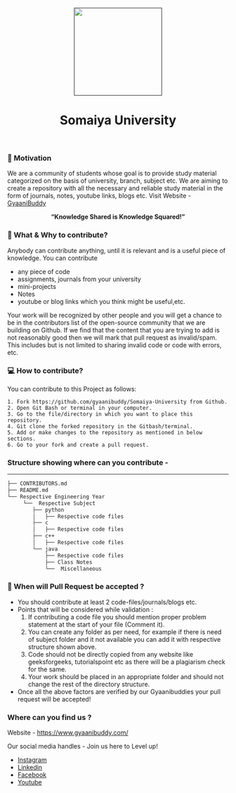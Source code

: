<p align="center">
  <a href="" rel="noopener">
 <img width=200px src="https://www.somaiya.edu/assets/university/img/homepage/university-logo.svg"/></a>
</p>
<h1 align = 'center'> Somaiya University </h1>

<br>

### :muscle: Motivation
We are a community of students whose goal is to provide study material categorized on the basis of university, branch, subject etc. We are aiming to create a repository with all the necessary and reliable study material in the form of journals, notes, youtube links, blogs etc. Visit Website - <a href="www.gyaanibuddy.com">GyaaniBuddy</a>
<p align="center"><b> “Knowledge Shared is Knowledge Squared!” </b></p> 


### 🚀 What & Why to contribute?

Anybody can contribute anything, until it is relevant and is a useful piece of knowledge. 
You can contribute 
- any piece of code
- assignments, journals from your university
- mini-projects
- Notes
- youtube or blog links which you think might be useful,etc.

Your work will be recognized by other people and you will get a chance to be in the contributors list of the open-source community that we are building on Github. If we find that the content that you are trying to add is not reasonably good then we will mark that pull request as invalid/spam. This includes but is not limited to sharing invalid code or code with errors, etc. 

### 💻 How to contribute?
You can contribute to this Project as follows:

```
1. Fork https://github.com/gyaanibuddy/Somaiya-University from Github. 
2. Open Git Bash or terminal in your computer. 
3. Go to the file/directory in which you want to place this repository. 
4. Git clone the forked repository in the Gitbash/terminal.
5. Add or make changes to the repository as mentioned in below sections. 
6. Go to your fork and create a pull request.
```

### Structure showing where can you contribute - 
--------

  ```sh
  ├── CONTRIBUTORS.md   
  ├── README.md
  └── Respective Engineering Year
       └──  Respective Subject
          ├── python
          │   ├── Respective code files
          ├── c
          │   ├── Respective code files
          ├── c++
          │   ├── Respective code files
          └── java
              ├── Respective code files
              ├── Class Notes
              └──  Miscellaneous 

  ```

### :page_with_curl: When will Pull Request be accepted ?
- You should contribute at least 2 code-files/journals/blogs etc.
- Points that will be considered while validation :
  1. If contributing a code file you should mention proper problem statement at the start of your file (Comment it).
  2. You can create any folder as per need, for example if there is need of subject folder and it not available you can add it with respective structure shown above.
  3. Code should not be directly copied from any website like geeksforgeeks, tutorialspoint etc as there will be a plagiarism check for the same.
  4. Your work should be placed in an appropriate folder and should not change the rest of the directory structure. 
- Once all the above factors are verified by our Gyaanibuddies your pull request will be accepted!

### Where can you find us ?
Website - https://www.gyaanibuddy.com/

Our social media handles - Join us here to Level up!
- <a href="https://www.instagram.com/gyaanibuddy/"> Instagram <a> <br>
- <a href="https://www.linkedin.com/company/gyaani-buddy"> Linkedin </a> <br> 
- <a href="https://www.facebook.com/GyaaniBuddyFB"> Facebook </a> <br>
- <a href="https://www.youtube.com/channel/UCikNFWC59EktOI8yfgvwPDA"> Youtube </a> <br>
  

